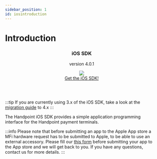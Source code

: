 ```yaml
---
sidebar_position: 1
id: iosintroduction
---
```



# Introduction


<div class="card-demo" align='middle'  >
  <div class="card card-background" >
    <div class="card__header">
      <h3>iOS SDK</h3>
      <p>version 4.0.1</p>
    </div>
    <div class="card__body">
      <a href="https://github.com/handpoint/HandpointSDK-iOS">
  <img src="https://handpoint.imgix.net/ballicons/small/ios-devices.png"/> 
</a>
    </div>
    <div class="card__footer">
      <a class="button button--primary" href="https://github.com/handpoint/HandpointSDK-iOS" >Get the iOS SDK!</a>
    </div>
  </div>
</div>

<br></br>

:::tip
If you are currently using 3.x of the iOS SDK, take a look at the [migration guide](iosmigration.md) to 4.x
:::


The Handpoint iOS SDK provides a simple application programming interface for the Handpoint payment terminals.

:::info
Please note that before submitting an app to the Apple App store a MFi hardware request has to be submitted to Apple, 
to be able to use an external accessory. Please fill our [this form](http://hndpt.co/hp-mfi) before submitting your app to the App store and we will get back to you. 
If you have any questions, contact us for more details.
:::
